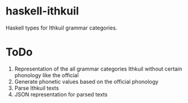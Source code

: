 # haskell-ithkuil
Haskell types for Ithkuil grammar categories.

# ToDo
1. Representation of the all grammar categories Ithkuil without certain phonology like the official
2. Generate phonetic values based on the official phonology
3. Parse Ithkuil texts
4. JSON representation for parsed texts
